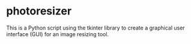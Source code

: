 # photoresizer
This is a Python script using the tkinter library to create a graphical user interface (GUI) for an image resizing tool.
